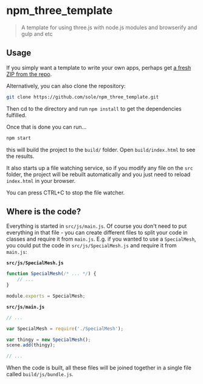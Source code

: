 # npm_three_template

> A template for using three.js with node.js modules and browserify and gulp and etc

## Usage

If you simply want a template to write your own apps, perhaps get [a fresh ZIP from the repo](https://github.com/sole/npm_three_template/archive/master.zip). 

Alternatively, you can also clone the repository:

```bash
git clone https://github.com/sole/npm_three_template.git
```

Then cd to the directory and run `npm install` to get the dependencies fulfilled.

Once that is done you can run...

```bash
npm start
```

this will build the project to the `build/` folder. Open `build/index.html` to see the results.

It also starts up a file watching service, so if you modify any file on the `src` folder, the project will be rebuilt automatically and you just need to reload `index.html` in your browser.

You can press CTRL+C to stop the file watcher.

## Where is the code?

Everything is started in `src/js/main.js`. Of course you don't need to put everything in that file - you can create different files to split your code in classes and require it from `main.js`. E.g. if you wanted to use a `SpecialMesh`, you could put the code in `src/js/SpecialMesh.js` and require it from `main.js`:

**`src/js/SpecialMesh.js`**
```javascript
function SpecialMesh(/* ... */) {
	// ...
}

module.exports = SpecialMesh;
```

**`src/js/main.js`**
```javascript
// ...

var SpecialMesh = require('./SpecialMesh');

var thingy = new SpecialMesh();
scene.add(thingy);

// ...
```

When the code is built, all these files will be joined together in a single file called `build/js/bundle.js`.

